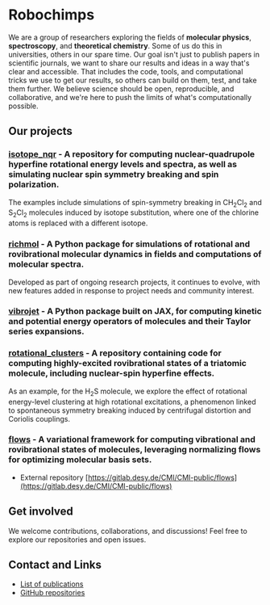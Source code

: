 # Robochimps ![]()

We are a group of researchers exploring the fields of **molecular physics**, **spectroscopy**, and **theoretical chemistry**.
Some of us do this in universities, others in our spare time.
Our goal isn't just to publish papers in scientific journals, we want to share our results and ideas in a way that's clear and accessible.
That includes the code, tools, and computational tricks we use to get our results, so others can build on them, test, and take them further.
We believe science should be open, reproducible, and collaborative, and we're here to push the limits of what's computationally possible.

## Our  projects
### [isotope_nqr](https://github.com/robochimps/isotope_nqr) - A repository for computing nuclear-quadrupole hyperfine rotational energy levels and spectra, as well as simulating nuclear spin symmetry breaking and spin polarization.  
The examples include simulations of spin-symmetry breaking in $\text{CH}_2\text{Cl}_2$ and $\text{S}_2\text{Cl}_2$ molecules induced by isotope substitution, where one of the chlorine atoms is replaced with a different isotope.

### [richmol](https://github.com/robochimps/richmol) - A Python package for simulations of rotational and rovibrational molecular dynamics in fields and computations of molecular spectra.
Developed as part of ongoing research projects, it continues to evolve, with new features added in response to project needs and community interest.

### [vibrojet](https://github.com/robochimps/vibrojet) - A Python package built on **JAX**, for computing **kinetic** and **potential energy operators** of molecules and their **Taylor series expansions**.

### [rotational_clusters](https://github.com/robochimps/rotational_clusters) - A repository containing code for computing highly-excited rovibrational states of a triatomic molecule, including nuclear-spin hyperfine effects.
As an example, for the $\text{H}_2\text{S}$ molecule, we explore the effect of rotational energy-level clustering at high rotational excitations, a phenomenon linked to spontaneous symmetry breaking induced by centrifugal distortion and Coriolis couplings.

### [flows](https://github.com/robochimps/flows) - A variational framework for computing vibrational and rovibrational states of molecules, leveraging **normalizing flows** for optimizing molecular basis sets.
  - External repository [https://gitlab.desy.de/CMI/CMI-public/flows](https://gitlab.desy.de/CMI/CMI-public/flows)

## Get involved
We welcome contributions, collaborations, and discussions!
Feel free to explore our repositories and open issues.


## Contact and Links
- [List of publications](list_of_publications.md)
- [GitHub repositories](https://github.com/orgs/robochimps/repositories)
